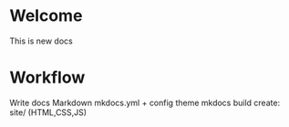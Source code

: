 

# Welcome

This is new docs


# Workflow

Write docs Markdown
mkdocs.yml + config theme
mkdocs build
create: site/ (HTML,CSS,JS)

